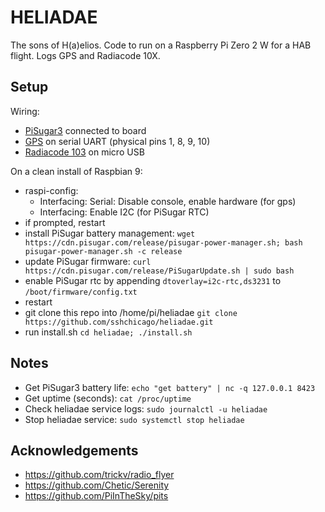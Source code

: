# HELIADAE

The sons of H(a)elios. Code to run on a Raspberry Pi Zero 2 W for a HAB flight. Logs GPS and Radiacode 10X.

## Setup 

Wiring:
* [PiSugar3]() connected to board
* [GPS](https://v3.airspy.us/product/upu-ublox-m8-pico/) on serial UART (physical pins 1, 8, 9, 10)
* [Radiacode 103](https://www.radiacode.com/products#!/p/602724693/) on micro USB

On a clean install of Raspbian 9:
* raspi-config:
  * Interfacing: Serial: Disable console, enable hardware (for gps)
  * Interfacing: Enable I2C (for PiSugar RTC)
* if prompted, restart
* install PiSugar battery management: `wget https://cdn.pisugar.com/release/pisugar-power-manager.sh; bash pisugar-power-manager.sh -c release`
* update PiSugar firmware: `curl https://cdn.pisugar.com/release/PiSugarUpdate.sh | sudo bash`
* enable PiSugar rtc by appending `dtoverlay=i2c-rtc,ds3231` to `/boot/firmware/config.txt`
* restart
* git clone this repo into /home/pi/heliadae `git clone https://github.com/sshchicago/heliadae.git`
* run install.sh `cd heliadae; ./install.sh`

## Notes

* Get PiSugar3 battery life: `echo "get battery" | nc -q 127.0.0.1 8423`
* Get uptime (seconds): `cat /proc/uptime`
* Check heliadae service logs: `sudo journalctl -u heliadae`
* Stop heliadae service: `sudo systemctl stop heliadae`

## Acknowledgements

* https://github.com/trickv/radio_flyer
* https://github.com/Chetic/Serenity 
* https://github.com/PiInTheSky/pits
